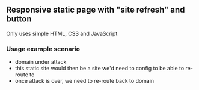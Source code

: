 ## Responsive static page with "site refresh" and button 
Only uses simple HTML, CSS and JavaScript  

### Usage example scenario  
* domain under attack  
* this static site would then be a site we'd need to config to be able to re-route to  
* once attack is over, we need to re-route back to domain
